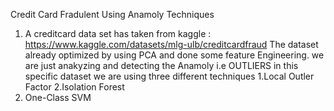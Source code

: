 Credit Card Fradulent Using Anamoly Techniques

1. A creditcard data set has taken from kaggle : https://www.kaggle.com/datasets/mlg-ulb/creditcardfraud
The dataset already optimized  by using PCA and done some feature Engineering.
we are just anakyzing and detecting the Anamoly i.e OUTLIERS in this specific dataset
we are using three different techniques
1.Local Outler Factor
2.Isolation Forest
2. One-Class SVM
